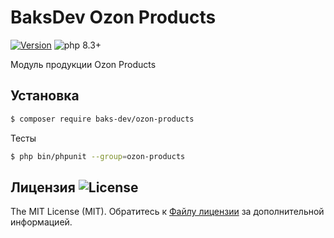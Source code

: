 # BaksDev Ozon Products

[![Version](https://img.shields.io/badge/version-7.1.17-blue)](https://github.com/baks-dev/ozon-products/releases)
![php 8.3+](https://img.shields.io/badge/php-min%208.3-red.svg)

Модуль продукции Ozon Products

## Установка

``` bash
$ composer require baks-dev/ozon-products
```

Тесты

``` bash
$ php bin/phpunit --group=ozon-products
```

## Лицензия ![License](https://img.shields.io/badge/MIT-green)

The MIT License (MIT). Обратитесь к [Файлу лицензии](LICENSE.md) за дополнительной информацией.

